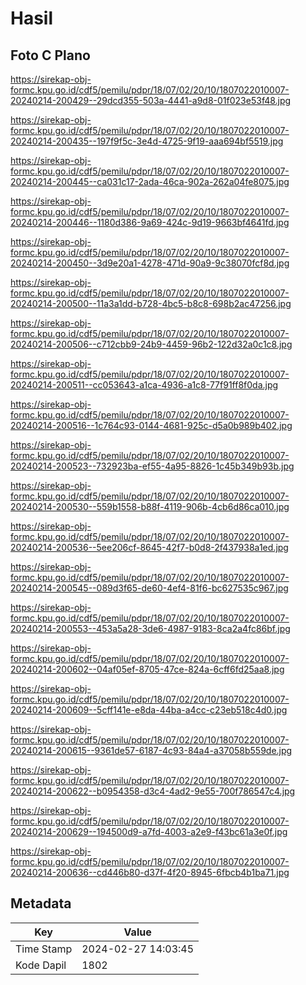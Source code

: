 # Hasil

## Foto C Plano

https://sirekap-obj-formc.kpu.go.id/cdf5/pemilu/pdpr/18/07/02/20/10/1807022010007-20240214-200429--29dcd355-503a-4441-a9d8-01f023e53f48.jpg

https://sirekap-obj-formc.kpu.go.id/cdf5/pemilu/pdpr/18/07/02/20/10/1807022010007-20240214-200435--197f9f5c-3e4d-4725-9f19-aaa694bf5519.jpg

https://sirekap-obj-formc.kpu.go.id/cdf5/pemilu/pdpr/18/07/02/20/10/1807022010007-20240214-200445--ca031c17-2ada-46ca-902a-262a04fe8075.jpg

https://sirekap-obj-formc.kpu.go.id/cdf5/pemilu/pdpr/18/07/02/20/10/1807022010007-20240214-200446--1180d386-9a69-424c-9d19-9663bf4641fd.jpg

https://sirekap-obj-formc.kpu.go.id/cdf5/pemilu/pdpr/18/07/02/20/10/1807022010007-20240214-200450--3d9e20a1-4278-471d-90a9-9c38070fcf8d.jpg

https://sirekap-obj-formc.kpu.go.id/cdf5/pemilu/pdpr/18/07/02/20/10/1807022010007-20240214-200500--11a3a1dd-b728-4bc5-b8c8-698b2ac47256.jpg

https://sirekap-obj-formc.kpu.go.id/cdf5/pemilu/pdpr/18/07/02/20/10/1807022010007-20240214-200506--c712cbb9-24b9-4459-96b2-122d32a0c1c8.jpg

https://sirekap-obj-formc.kpu.go.id/cdf5/pemilu/pdpr/18/07/02/20/10/1807022010007-20240214-200511--cc053643-a1ca-4936-a1c8-77f91ff8f0da.jpg

https://sirekap-obj-formc.kpu.go.id/cdf5/pemilu/pdpr/18/07/02/20/10/1807022010007-20240214-200516--1c764c93-0144-4681-925c-d5a0b989b402.jpg

https://sirekap-obj-formc.kpu.go.id/cdf5/pemilu/pdpr/18/07/02/20/10/1807022010007-20240214-200523--732923ba-ef55-4a95-8826-1c45b349b93b.jpg

https://sirekap-obj-formc.kpu.go.id/cdf5/pemilu/pdpr/18/07/02/20/10/1807022010007-20240214-200530--559b1558-b88f-4119-906b-4cb6d86ca010.jpg

https://sirekap-obj-formc.kpu.go.id/cdf5/pemilu/pdpr/18/07/02/20/10/1807022010007-20240214-200536--5ee206cf-8645-42f7-b0d8-2f437938a1ed.jpg

https://sirekap-obj-formc.kpu.go.id/cdf5/pemilu/pdpr/18/07/02/20/10/1807022010007-20240214-200545--089d3f65-de60-4ef4-81f6-bc627535c967.jpg

https://sirekap-obj-formc.kpu.go.id/cdf5/pemilu/pdpr/18/07/02/20/10/1807022010007-20240214-200553--453a5a28-3de6-4987-9183-8ca2a4fc86bf.jpg

https://sirekap-obj-formc.kpu.go.id/cdf5/pemilu/pdpr/18/07/02/20/10/1807022010007-20240214-200602--04af05ef-8705-47ce-824a-6cff6fd25aa8.jpg

https://sirekap-obj-formc.kpu.go.id/cdf5/pemilu/pdpr/18/07/02/20/10/1807022010007-20240214-200609--5cff141e-e8da-44ba-a4cc-c23eb518c4d0.jpg

https://sirekap-obj-formc.kpu.go.id/cdf5/pemilu/pdpr/18/07/02/20/10/1807022010007-20240214-200615--9361de57-6187-4c93-84a4-a37058b559de.jpg

https://sirekap-obj-formc.kpu.go.id/cdf5/pemilu/pdpr/18/07/02/20/10/1807022010007-20240214-200622--b0954358-d3c4-4ad2-9e55-700f786547c4.jpg

https://sirekap-obj-formc.kpu.go.id/cdf5/pemilu/pdpr/18/07/02/20/10/1807022010007-20240214-200629--194500d9-a7fd-4003-a2e9-f43bc61a3e0f.jpg

https://sirekap-obj-formc.kpu.go.id/cdf5/pemilu/pdpr/18/07/02/20/10/1807022010007-20240214-200636--cd446b80-d37f-4f20-8945-6fbcb4b1ba71.jpg


## Metadata

| Key        | Value               |
| ---------- | ------------------- |
| Time Stamp | 2024-02-27 14:03:45 |
| Kode Dapil | 1802                |



